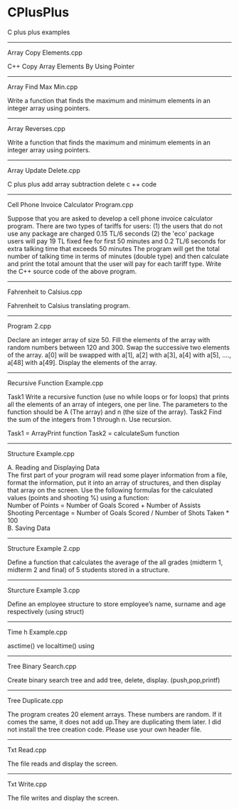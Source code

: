 # CPlusPlus
C plus plus examples
- - - - - - - - - - - - - - - - - - - - - - - - - -
Array Copy Elements.cpp

C++ Copy Array Elements By Using Pointer

- - - - - - - - - - - - - - - - - - - - - - - - - -
Array Find Max Min.cpp

Write a function that finds the maximum and minimum elements 
in an integer array using pointers.

- - - - - - - - - - - - - - - - - - - - - - - - - -
Array Reverses.cpp

Write a function that finds the maximum and minimum elements 
in an integer array using pointers.

- - - - - - - - - - - - - - - - - - - - - - - - - -
Array Update Delete.cpp

C plus plus add array subtraction delete c ++ code

- - - - - - - - - - - - - - - - - - - - - - - - - -
Cell Phone Invoice Calculator Program.cpp

Suppose that you are asked to develop a cell phone invoice calculator program.
There are two types of tariffs for users:
(1) the users that do not use any package are charged
0.15 TL/6 seconds
(2) the 'eco' package users will pay 19 TL fixed fee for first 50 minutes 
and 0.2 TL/6 seconds for extra talking time that exceeds 50 minutes
The program will get the total number of talking time in terms of minutes 
(double type) and then calculate and print the 
total amount that the user will pay for each tariff type.
Write the C++ source code of the above program.

- - - - - - - - - - - - - - - - - - - - - - - - - -
Fahrenheit to Calsius.cpp

Fahrenheit to Calsius translating program.

- - - - - - - - - - - - - - - - - - - - - - - - - -
Program 2.cpp

Declare an integer array of size 50.
Fill the elements of the array with random
numbers between 120 and 300.
Swap the successive two elements of the array.
a[0] will be swapped with a[1], a[2] with a[3], a[4]
with a[5], …., a[48] with a[49].
Display the elements of the array.
- - - - - - - - - - - - - - - - - - - - - - - - - -

Recursive Function Example.cpp

Task1
Write a recursive function (use no while loops or for loops) 
that prints all the elements of an array of integers, 
one per line. The parameters to the function should be A (The array) 
and n (the size of the array). 
Task2 
Find the sum of the integers from 1 through n. Use recursion.

Task1 = ArrayPrint function
Task2 = calculateSum function

- - - - - - - - - - - - - - - - - - - - - - - - - -
Structure Example.cpp

A. Reading and Displaying Data  
The first part of your program will read some player information from a file, 
format the information, put it into an array of structures, and then display that array on the screen.
Use the following formulas for the calculated values (points and shooting %) using a function:  
Number of Points = Number of Goals Scored + Number of Assists  
Shooting Percentage = Number of Goals Scored / Number of Shots Taken * 100  
B. Saving Data

- - - - - - - - - - - - - - - - - - - - - - - - - -
 
Structure Example 2.cpp

Define a function that calculates the average of the
all grades (midterm 1, midterm 2 and final) of 5
students stored in a structure.

- - - - - - - - - - - - - - - - - - - - - - - - - -
Sturcture Example 3.cpp

Define an employee structure to store employee’s 
name, surname and age respectively (using struct)

- - - - - - - - - - - - - - - - - - - - - - - - - -
Time h Example.cpp

asctime() ve localtime() using

- - - - - - - - - - - - - - - 
Tree Binary Search.cpp

Create binary search tree and add tree, delete, display.
(push,pop,printf)

- - - - - - - - - - - - - - - - - - - - - - - - - -
Tree Duplicate.cpp

The program creates 20 element arrays. These numbers are random. 
If it comes the same, it does not add up.They are duplicating them later. 
I did not install the tree creation code. Please use your own header file.

- - - - - - - - - - - - - - - - - - - - - - - - - -
Txt Read.cpp

The file reads and display the screen.

- - - - - - - - - - - - - - - - - - - - - - - - - -
Txt Write.cpp

The file writes and display the screen.
